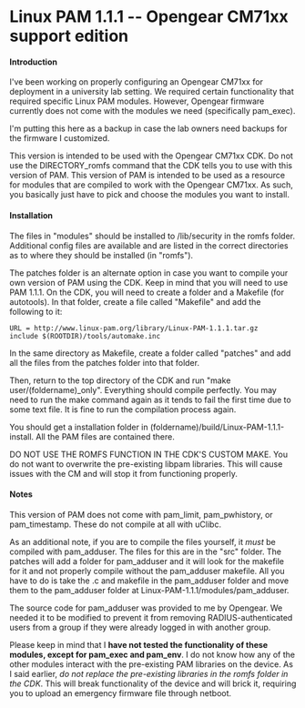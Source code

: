 # Linux PAM 1.1.1 -- Opengear CM71xx support edition

#### Introduction
I've been working on properly configuring an Opengear CM71xx for deployment in a university lab setting. We required certain functionality that required specific Linux PAM modules. However, Opengear firmware currently does not come with the modules we need (specifically pam_exec).

I'm putting this here as a backup in case the lab owners need backups for the firmware I customized.

This version is intended to be used with the Opengear CM71xx CDK. Do not use the DIRECTORY_romfs command that the CDK tells you to use with this version of PAM. This version of PAM is intended to be used as a resource for modules that are compiled to work with the Opengear CM71xx. As such, you basically just have to pick and choose the modules you want to install.

#### Installation
The files in "modules" should be installed to /lib/security in the romfs folder. Additional config files are available and are listed in the correct directories as to where they should be installed (in "romfs").

The patches folder is an alternate option in case you want to compile your own version of PAM using the CDK. Keep in mind that you will need to use PAM 1.1.1. On the CDK, you will need to create a folder and a Makefile (for autotools). In that folder, create a file called "Makefile" and add the following to it:

  ```
  URL = http://www.linux-pam.org/library/Linux-PAM-1.1.1.tar.gz
  include $(ROOTDIR)/tools/automake.inc
  ```  

In the same directory as Makefile, create a folder called "patches" and add all the files from the patches folder into that folder.

Then, return to the top directory of the CDK and run "make user/(foldername)_only". Everything should compile perfectly. You may need to run the make command again as it tends to fail the first time due to some text file. It is fine to run the compilation process again.

You should get a installation folder in (foldername)/build/Linux-PAM-1.1.1-install. All the PAM files are contained there. 

DO NOT USE THE ROMFS FUNCTION IN THE CDK'S CUSTOM MAKE. You do not want to overwrite the pre-existing libpam libraries. This will cause issues with the CM and will stop it from functioning properly. 

#### Notes
This version of PAM does not come with pam_limit, pam_pwhistory, or pam_timestamp. These do not compile at all with uClibc. 

As an additional note, if you are to compile the files yourself, it *must* be compiled with pam_adduser. The files for this are in the "src" folder. The patches will add a folder for pam_adduser and it will look for the makefile for it and not properly compile without the pam_adduser makefile. All you have to do is take the .c and makefile in the pam_adduser folder and move them to the pam_adduser folder at Linux-PAM-1.1.1/modules/pam_adduser.

The source code for pam_adduser was provided to me by Opengear. We needed it to be modified to prevent it from removing RADIUS-authenticated users from a group if they were already logged in with another group. 

Please keep in mind that I **have not tested the functionality of these modules, except for pam_exec and pam_env**. I do not know how any of the other modules interact with the pre-existing PAM libraries on the device. As I said earlier, *do not replace the pre-existing libraries in the romfs folder in the CDK*. This will break functionality of the device and will brick it, requiring you to upload an emergency firmware file through netboot.

